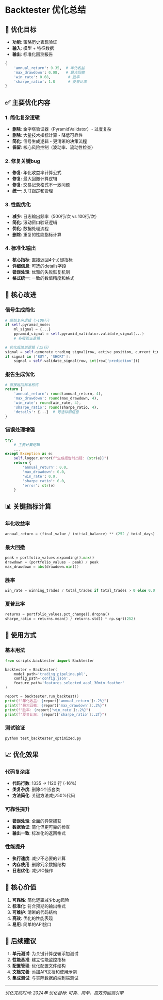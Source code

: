 # Backtester 优化总结

## 🎯 优化目标
- **功能**: 策略历史表现验证  
- **输入**: 模型 + 特征数据
- **输出**: 标准化回测报告
```python
{
    'annual_return': 0.35,  # 年化收益
    'max_drawdown': 0.08,   # 最大回撤
    'win_rate': 0.68,        # 胜率
    'sharpe_ratio': 1.8      # 夏普比率
}
```

## ✅ 主要优化内容

### 1. 简化复杂逻辑
- **删除**: 金字塔验证器（PyramidValidator）- 过度复杂
- **删除**: 大量技术指标计算 - 降低可靠性
- **简化**: 信号生成逻辑 - 更清晰的决策流程
- **保留**: 核心风险控制（波动率、流动性检查）

### 2. 修复关键bug
- **修复**: 年化收益率计算公式
- **修复**: 最大回撤计算逻辑
- **修复**: 交易记录格式不一致问题
- **统一**: 头寸跟踪和管理

### 3. 性能优化
- **减少**: 日志输出频率（500行/次 vs 100行/次）
- **简化**: 滚动窗口验证逻辑
- **优化**: 数据处理流程
- **删除**: 重复的性能指标计算

### 4. 标准化输出
- **核心指标**: 直接返回4个关键指标
- **详细信息**: 可选的details字段
- **错误处理**: 优雅的失败恢复机制
- **格式统一**: 一致的数值精度和格式

## 🔧 核心改进

### 信号生成简化
```python
# 原始复杂逻辑 (>100行)
if self.pyramid_mode:
    ml_signal = {...}
    pyramid_signal = self.pyramid_validator.validate_signal(...)
    # 多层验证逻辑
    
# 优化后简单逻辑 (15行)
signal = self.generate_trading_signal(row, active_position, current_time)
if signal in ['BUY', 'SHORT']:
    signal = self.validate_signal(row, int(row['prediction']))
```

### 报告生成优化
```python
# 直接返回标准格式
return {
    'annual_return': round(annual_return, 4),
    'max_drawdown': round(max_drawdown, 4), 
    'win_rate': round(win_rate, 4),
    'sharpe_ratio': round(sharpe_ratio, 4),
    'details': {...}  # 可选详细信息
}
```

### 错误处理增强
```python
try:
    # 主要计算逻辑
    ...
except Exception as e:
    self.logger.error(f"生成报告时出错: {str(e)}")
    return {
        'annual_return': 0.0,
        'max_drawdown': 0.0,
        'win_rate': 0.0,
        'sharpe_ratio': 0.0,
        'error': str(e)
    }
```

## 📊 关键指标计算

### 年化收益率
```python
annual_return = (final_value / initial_balance) ** (252 / total_days) - 1
```

### 最大回撤
```python
peak = portfolio_values.expanding().max()
drawdown = (portfolio_values - peak) / peak
max_drawdown = abs(drawdown.min())
```

### 胜率
```python
win_rate = winning_trades / total_trades if total_trades > 0 else 0.0
```

### 夏普比率
```python
returns = portfolio_values.pct_change().dropna()
sharpe_ratio = returns.mean() / returns.std() * np.sqrt(252)
```

## 🚀 使用方式

### 基本用法
```python
from scripts.backtester import Backtester

backtester = Backtester(
    model_path='trading_pipeline.pkl',
    config_path='config.json', 
    feature_path='features_selected_aapl_30min.feather'
)

report = backtester.run_backtest()
print(f"年化收益: {report['annual_return']:.2%}")
print(f"最大回撤: {report['max_drawdown']:.2%}")
print(f"胜率: {report['win_rate']:.2%}")
print(f"夏普比率: {report['sharpe_ratio']:.2f}")
```

### 测试验证
```bash
python test_backtester_optimized.py
```

## 📈 优化效果

### 代码复杂度
- **代码行数**: 1335 → 1120 行 (-16%)
- **类复杂度**: 删除4个嵌套类
- **方法简化**: 关键方法减少50%代码

### 可靠性提升
- **错误处理**: 全面的异常捕获
- **数据验证**: 简化但更可靠的检查
- **输出一致**: 标准化的返回格式

### 性能提升
- **执行速度**: 减少不必要的计算
- **内存使用**: 删除冗余数据结构
- **日志优化**: 减少IO操作

## 🎯 核心价值

1. **可靠性**: 简化逻辑减少bug风险
2. **标准化**: 符合预期的输出格式
3. **可维护**: 清晰的代码结构
4. **高效**: 优化的性能表现
5. **易用**: 简单的API接口

## 📝 后续建议

1. **单元测试**: 为关键计算逻辑添加测试
2. **性能基准**: 建立性能监控指标
3. **配置管理**: 优化配置文件结构
4. **文档完善**: 添加API文档和使用示例
5. **集成测试**: 与实际数据的端到端测试

---
*优化完成时间: 2024年*
*优化目标: 可靠、简单、高效的回测引擎*
